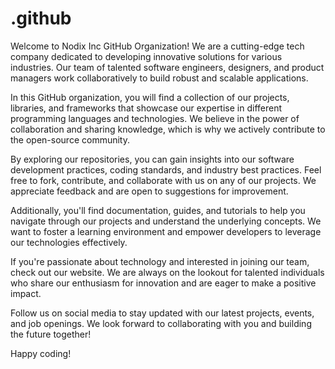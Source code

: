# .github
Welcome to Nodix Inc GitHub Organization! We are a cutting-edge tech company dedicated to developing innovative solutions for various industries. Our team of talented software engineers, designers, and product managers work collaboratively to build robust and scalable applications.

In this GitHub organization, you will find a collection of our projects, libraries, and frameworks that showcase our expertise in different programming languages and technologies. We believe in the power of collaboration and sharing knowledge, which is why we actively contribute to the open-source community.

By exploring our repositories, you can gain insights into our software development practices, coding standards, and industry best practices. Feel free to fork, contribute, and collaborate with us on any of our projects. We appreciate feedback and are open to suggestions for improvement.

Additionally, you'll find documentation, guides, and tutorials to help you navigate through our projects and understand the underlying concepts. We want to foster a learning environment and empower developers to leverage our technologies effectively.

If you're passionate about technology and interested in joining our team, check out our website. We are always on the lookout for talented individuals who share our enthusiasm for innovation and are eager to make a positive impact.

Follow us on social media to stay updated with our latest projects, events, and job openings. We look forward to collaborating with you and building the future together!

Happy coding!
